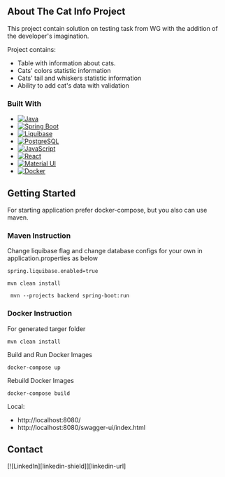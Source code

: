 

## About The Cat Info Project


This project contain solution on testing task from  WG with the addition of
the developer's imagination.

Project contains:

* Table with information about cats.
* Cats' colors statistic information
* Cats' tail and whiskers statistic information
* Ability to add cat's data with validation

### Built With

* [![Java][Java]][java-url]
* [![Spring Boot][Spring_Boot]][spring-url]
* [![Liquibase][Liquibase]][liquibase-url]
* [![PostgreSQL][postgres]][postgres-url]
* [![JavaScript][JS]][js-url]
* [![React][React.js]][React-url]
* [![Material UI][material]][material-url]
* [![Docker][Docker]][docker-url]

## Getting Started

For starting application prefer docker-compose, but you also can use maven.

### Maven Instruction

Change liquibase flag and change database configs for your own in application.properties as below

````
spring.liquibase.enabled=true
````

````
mvn clean install
````

````
 mvn --projects backend spring-boot:run
````

### Docker Instruction

For generated targer folder

````
mvn clean install
````

Build and Run Docker Images

````
docker-compose up
````

Rebuild Docker Images

````
docker-compose build
````

Local:

+ http://localhost:8080/
+ http://localhost:8080/swagger-ui/index.html

## Contact

[![LinkedIn][linkedin-shield]][linkedin-url]

<!-- MARKDOWN LINKS & IMAGES -->

[project-screenshot]: readme_image/cat_info_main_page.PNG

[Java]: https://img.shields.io/badge/Java-ED8B00?style=for-the-badge&logo=java&logoColor=white

[java-url]: https://docs.oracle.com/en/java/

[Spring_Boot]: https://img.shields.io/badge/Spring-6DB33F?style=for-the-badge&logo=spring&logoColor=white

[spring-url]: https://docs.spring.io/spring-boot/docs/current/reference/htmlsingle/

[Liquibase]: https://img.shields.io/badge/-Liquibase-White?style=for-the-badge

[liquibase-url]: https://docs.liquibase.com/workflows/liquibase-community/using-jdbc-url-in-liquibase.html

[postgres]: https://img.shields.io/badge/PostgreSQL-316192?style=for-the-badge&logo=postgresql&logoColor=white

[postgres-url]: https://www.postgresql.org/

[JS]: https://img.shields.io/badge/JavaScript-F7DF1E?style=for-the-badge&logo=javascript&logoColor=black

[js-url]: https://developer.mozilla.org/en-US/docs/Web/JavaScript

[React.js]: https://img.shields.io/badge/React-20232A?style=for-the-badge&logo=react&logoColor=61DAFB

[React-url]: https://reactjs.org/

[material]: https://img.shields.io/badge/Material--UI-0081CB?style=for-the-badge&logo=material-ui&logoColor=white

[material-url]: https://mui.com/

[Docker]: https://img.shields.io/badge/-Docker-fff?style=for-the-badge&logo=Docker

[docker-url]: https://docs.docker.com/



